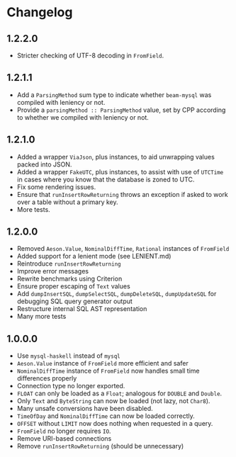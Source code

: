 # Changelog

## 1.2.2.0

* Stricter checking of UTF-8 decoding in `FromField`.

## 1.2.1.1

* Add a `ParsingMethod` sum type to indicate whether `beam-mysql` was compiled
  with leniency or not.
* Provide a `parsingMethod :: ParsingMethod` value, set by CPP according to
  whether we compiled with leniency or not.

## 1.2.1.0

* Added a wrapper `ViaJson`, plus instances, to aid unwrapping values packed
  into JSON. 
* Added a wrapper `FakeUTC`, plus instances, to assist with use of `UTCTime` in
  cases where you know that the database is zoned to UTC.
* Fix some rendering issues.
* Ensure that `runInsertRowReturning` throws an exception if asked to work over
  a table without a primary key.
* More tests.

## 1.2.0.0

* Removed `Aeson.Value`, `NominalDiffTime`, `Rational` instances of `FromField`
* Added support for a lenient mode (see LENIENT.md)
* Reintroduce `runInsertRowReturning`
* Improve error messages
* Rewrite benchmarks using Criterion
* Ensure proper escaping of `Text` values
* Add `dumpInsertSQL`, `dumpSelectSQL`, `dumpDeleteSQL`, `dumpUpdateSQL` for 
  debugging SQL query generator output
* Restructure internal SQL AST representation
* Many more tests

## 1.0.0.0

* Use `mysql-haskell` instead of `mysql`
* `Aeson.Value` instance of `FromField` more efficient and safer
* `NominalDiffTime` instance of `FromField` now handles small time differences
  properly
* Connection type no longer exported.
* `FLOAT` can only be loaded as a `Float`; analogous for `DOUBLE` and `Double`.
* Only `Text` and `ByteString` can now be loaded (not lazy, not `Char8`).
* Many unsafe conversions have been disabled.
* `TimeOfDay` and `NominalDiffTime` can now be loaded correctly.
* `OFFSET` without `LIMIT` now does nothing when requested in a query.
* `FromField` no longer requires `IO`.
* Remove URI-based connections
* Remove `runInsertRowReturning` (should be unnecessary)
